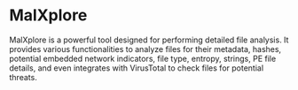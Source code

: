 # MalXplore
MalXplore is a powerful tool designed for performing detailed file analysis. It provides various functionalities to analyze files for their metadata, hashes, potential embedded network indicators, file type, entropy, strings, PE file details, and even integrates with VirusTotal to check files for potential threats.
